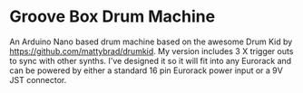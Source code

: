 # Groove Box Drum Machine
An Arduino Nano based drum machine based on the awesome Drum Kid by https://github.com/mattybrad/drumkid.  My version includes 3 X trigger outs to sync with other synths.  I've designed it so it will fit into any Eurorack and can be powered by either a standard 16 pin Eurorack power input or a 9V JST connector.
